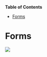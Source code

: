 <!-- START doctoc generated TOC please keep comment here to allow auto update -->
<!-- DON'T EDIT THIS SECTION, INSTEAD RE-RUN doctoc TO UPDATE -->
**Table of Contents**  

- [Forms](#forms)

<!-- END doctoc generated TOC please keep comment here to allow auto update -->

# Forms

![](./docs/form-logic.svg)